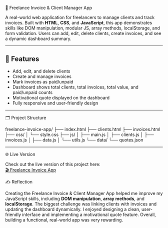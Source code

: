 💼 Freelance Invoice & Client Manager App

A real-world web application for freelancers to manage clients and track invoices. Built with **HTML**, **CSS**, and **JavaScript**, this app demonstrates skills like DOM manipulation, modular JS, array methods, localStorage, and form validation. Users can add, edit, delete clients, create invoices, and see a dynamic dashboard summary.

---

## 🚀 Features

- Add, edit, and delete clients
- Create and manage invoices
- Mark invoices as paid/unpaid
- Dashboard shows total clients, total invoices, total value, and paid/unpaid counts
- Motivational quote displayed on the dashboard
- Fully responsive and user-friendly design

---
 
🗂 Project Structure

freelance-invoice-app/
├── index.html
├── clients.html
├── invoices.html
├── css/
│   └── style.css
├── js/
│   ├── main.js
│   ├── clients.js
│   ├── invoices.js
│   ├── data.js
│   └── utils.js
└── data/
    └── quotes.json

---

🌐 Live Version

Check out the live version of this project here:  
[🎬 Freelance Invoice App](https://marwa2050-hub.github.io/freelance-invoice-app/)

✍️ Reflection

Creating the Freelance Invoice & Client Manager App helped me improve my JavaScript skills, including **DOM manipulation**, **array methods**, and **localStorage**. The biggest challenge was linking clients with invoices and updating the dashboard dynamically. I enjoyed designing a clean, user-friendly interface and implementing a motivational quote feature. Overall, building a functional, real-world app was very rewarding.